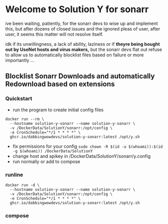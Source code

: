 # Welcome to Solution Y for sonarr

ive been waiting, patiently, for the sonarr devs to wise up and implement this, but after dozens of closed issues and the ignored pleas of user, after user, it seems this matter will not resolve itself. 

idk if its unwillingness, a lack of ability, laziness or if **theyre being bought out by UseNet hosts and virus makers,** but the sonarr devs flat out refuse to allow us to automatically blocklist files based on failure or more importantly ...

## Blocklist Sonarr Downloads and automatically Redownload based on extensions 

### Quickstart
- run the program to create initial config files 
```
docker run --rm \
  --hostname solution-y-sonarr --name solution-y-sonarr \
  -v /DockerData/SolutionY/sonarr:/opt/config \
  -e CronSchedule="*/1 * * * *" \
  ghcr.io/dabbingwowdevs/solution-y-sonarr:latest /opt/y.sh
```
- fix permissions for your config `sudo chown -R $(id -u $(whoami)):$(id -g $(whoami)) /DockerData/SolutionY`
- change host and apikey in /DockerData/SolutionY/sonarr/y.config
- run normally or add to compose
### runline
```
docker run -d \
  --hostname solution-y-sonarr --name solution-y-sonarr \
  -v /DockerData/SolutionY/sonarr:/opt/config \
  -e CronSchedule="*/1 * * * *" \
  ghcr.io/dabbingwowdevs/solution-y-sonarr:latest /opt/y.sh
```

### compose
```

```
